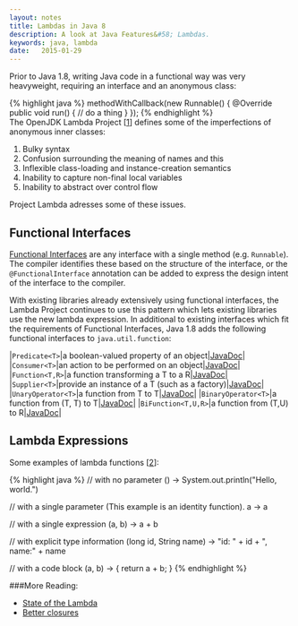 ```yaml
---
layout: notes
title: Lambdas in Java 8
description: A look at Java Features&#58; Lambdas.
keywords: java, lambda
date:   2015-01-29
---
```


Prior to Java 1.8, writing Java code in a functional way was very heavyweight, requiring an interface and an anonymous class:

{% highlight java %}
methodWithCallback(new Runnable() {
    @Override
    public void run() {
        // do a thing
    }
});
{% endhighlight %}
<br/>
The OpenJDK Lambda Project [[1]] defines some of the imperfections of anonymous inner classes:

1. Bulky syntax
2. Confusion surrounding the meaning of names and this
3. Inflexible class-loading and instance-creation semantics
4. Inability to capture non-final local variables
5. Inability to abstract over control flow

Project Lambda adresses some of these issues.

## Functional Interfaces

[Functional Interfaces](https://docs.oracle.com/javase/8/docs/api/java/lang/FunctionalInterface.html) are any interface with a single method (e.g. `Runnable`). The compiler identifies these based on the structure of the interface, or the `@FunctionalInterface` annotation can be added to express the design intent of the interface to the compiler.

With existing libraries already extensively using functional interfaces, the Lambda Project continues to use this pattern which lets existing libraries use the new lambda expression. In additional to existing interfaces which fit the requirements of Functional Interfaces, Java 1.8 adds the following functional interfaces to `java.util.function`:

|`Predicate<T>`|a boolean-valued property of an object|[JavaDoc](https://docs.oracle.com/javase/8/docs/api/java/util/function/Predicate.html)|
|`Consumer<T>`|an action to be performed on an object|[JavaDoc](https://docs.oracle.com/javase/8/docs/api/java/util/function/Consumer.html)|
|`Function<T,R>`|a function transforming a T to a R|[JavaDoc](https://docs.oracle.com/javase/8/docs/api/java/util/function/Function.html)|
|`Supplier<T>`|provide an instance of a T (such as a factory)|[JavaDoc](https://docs.oracle.com/javase/8/docs/api/java/util/function/Supplier.html)|
|`UnaryOperator<T>`|a function from T to T|[JavaDoc](https://docs.oracle.com/javase/8/docs/api/java/util/function/UnaryOperator.html)|
|`BinaryOperator<T>`|a function from (T, T) to T|[JavaDoc](https://docs.oracle.com/javase/8/docs/api/java/util/function/BinaryOperator.html)|
|`BiFunction<T,U,R>`|a function from (T,U) to R|[JavaDoc](https://docs.oracle.com/javase/8/docs/api/java/util/function/BiFunction.html)|

## Lambda Expressions

Some examples of lambda functions [[2]]:

{% highlight java %}
// with no parameter
() -> System.out.println("Hello, world.")

// with a single parameter (This example is an identity function).
a -> a

// with a single expression
(a, b) -> a + b

// with explicit type information
(long id, String name) -> "id: " + id + ", name:" + name

// with a code block
(a, b) -> { return a + b; }
{% endhighlight %}



###More Reading:

* [State of the Lambda](http://cr.openjdk.java.net/~briangoetz/lambda/lambda-state-final.html)
* [Better closures](https://blogs.oracle.com/jrose/entry/better_closures)

[1]: http://cr.openjdk.java.net/~briangoetz/lambda/lambda-state-final.html "State of the Lambda"
[2]: http://www.webcitation.org/6e9wVTdaF "Wikipedia: Anonymous function"
[3]: https://blogs.oracle.com/jrose/entry/better_closures "Better closures"